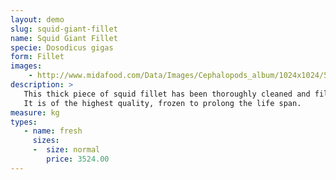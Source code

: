 ```yaml
---
layout: demo
slug: squid-giant-fillet
name: Squid Giant Fillet
specie: Dosodicus gigas
form: Fillet 
images:
    - http://www.midafood.com/Data/Images/Cephalopods_album/1024x1024/54ec21215c2c2508.jpg
description: >
   This thick piece of squid fillet has been thoroughly cleaned and filleted , without any chemicals.
   It is of the highest quality, frozen to prolong the life span.
measure: kg
types:
   - name: fresh
     sizes:
     -  size: normal
        price: 3524.00
---
```

